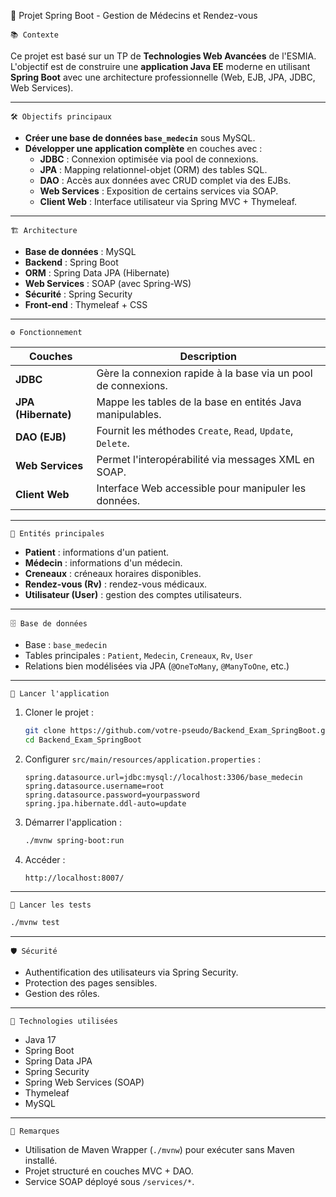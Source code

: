🏥 Projet Spring Boot - Gestion de Médecins et Rendez-vous

    📚 Contexte

Ce projet est basé sur un TP de **Technologies Web Avancées** de l'ESMIA.  
L'objectif est de construire une **application Java EE** moderne en utilisant **Spring Boot** avec une architecture professionnelle (Web, EJB, JPA, JDBC, Web Services).

---
    
    🛠 Objectifs principaux

- **Créer une base de données `base_medecin`** sous MySQL.
- **Développer une application complète** en couches avec :
  - **JDBC** : Connexion optimisée via pool de connexions.
  - **JPA** : Mapping relationnel-objet (ORM) des tables SQL.
  - **DAO** : Accès aux données avec CRUD complet via des EJBs.
  - **Web Services** : Exposition de certains services via SOAP.
  - **Client Web** : Interface utilisateur via Spring MVC + Thymeleaf.

---

    🏗 Architecture

- **Base de données** : MySQL
- **Backend** : Spring Boot
- **ORM** : Spring Data JPA (Hibernate)
- **Web Services** : SOAP (avec Spring-WS)
- **Sécurité** : Spring Security
- **Front-end** : Thymeleaf + CSS

---

    ⚙️ Fonctionnement

| Couches         | Description |
|-----------------|-------------|
| **JDBC**        | Gère la connexion rapide à la base via un pool de connexions. |
| **JPA (Hibernate)** | Mappe les tables de la base en entités Java manipulables. |
| **DAO (EJB)**   | Fournit les méthodes `Create`, `Read`, `Update`, `Delete`. |
| **Web Services** | Permet l'interopérabilité via messages XML en SOAP. |
| **Client Web**  | Interface Web accessible pour manipuler les données. |

---

    🧱 Entités principales

- **Patient** : informations d'un patient.
- **Médecin** : informations d'un médecin.
- **Creneaux** : créneaux horaires disponibles.
- **Rendez-vous (Rv)** : rendez-vous médicaux.
- **Utilisateur (User)** : gestion des comptes utilisateurs.

---

    🗄 Base de données

- Base : `base_medecin`
- Tables principales : `Patient`, `Medecin`, `Creneaux`, `Rv`, `User`
- Relations bien modélisées via JPA (`@OneToMany`, `@ManyToOne`, etc.)

---

    🚀 Lancer l'application

1. Cloner le projet :
   ```bash
   git clone https://github.com/votre-pseudo/Backend_Exam_SpringBoot.git
   cd Backend_Exam_SpringBoot
   ```

2. Configurer `src/main/resources/application.properties` :
   ```properties
   spring.datasource.url=jdbc:mysql://localhost:3306/base_medecin
   spring.datasource.username=root
   spring.datasource.password=yourpassword
   spring.jpa.hibernate.ddl-auto=update
   ```

3. Démarrer l'application :
   ```bash
   ./mvnw spring-boot:run
   ```

4. Accéder :
   ```
   http://localhost:8007/
   ```

---

    🧪 Lancer les tests

```bash
./mvnw test
```

---

    🛡 Sécurité

- Authentification des utilisateurs via Spring Security.
- Protection des pages sensibles.
- Gestion des rôles.

---

    🔗 Technologies utilisées

- Java 17
- Spring Boot 
- Spring Data JPA
- Spring Security
- Spring Web Services (SOAP)
- Thymeleaf
- MySQL

---

    📜 Remarques

- Utilisation de Maven Wrapper (`./mvnw`) pour exécuter sans Maven installé.
- Projet structuré en couches MVC + DAO.
- Service SOAP déployé sous `/services/*`.

